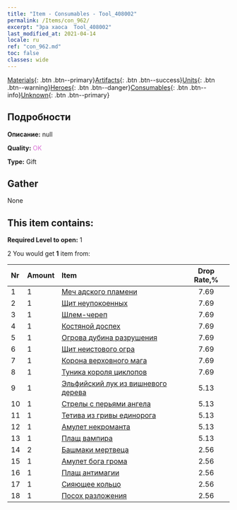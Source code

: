 ```yaml
---
title: "Item - Consumables - Tool_408002"
permalink: /Items/con_962/
excerpt: "Эра хаоса  Tool_408002"
last_modified_at: 2021-04-14
locale: ru
ref: "con_962.md"
toc: false
classes: wide
---
```

 [Materials](/ru/Items/){: .btn .btn--primary}[Artifacts](/ru/Items/Artifacts/){: .btn .btn--success}[Units](/ru/Items/Units/){: .btn .btn--warning}[Heroes](/ru/Items/Heroes/){: .btn .btn--danger}[Consumables](/ru/Items/Consumables/){: .btn .btn--info}[Unknown](/ru/Items/Unknown/){: .btn .btn--primary}

## Подробности
 **Описание:** null

 **Quality:** <span style="color: #DA70D6">OK</span>

 **Type:** Gift

## Gather

  None

## This item contains:

 **Required Level to open:** 1

 2 You would get **1** item  from:

  | Nr | Amount |     Item    | Drop Rate,% |
  |:---|:-------|:------------|:---------:|
  | 1 | 1 | [Меч адского пламени](/ru/Items/art_121/) | 7.69 | 
  | 2 | 1 | [Щит неупокоенных](/ru/Items/art_122/) | 7.69 | 
  | 3 | 1 | [Шлем-череп](/ru/Items/art_123/) | 7.69 | 
  | 4 | 1 | [Костяной доспех](/ru/Items/art_124/) | 7.69 | 
  | 5 | 1 | [Огрова дубина разрушения](/ru/Items/art_125/) | 7.69 | 
  | 6 | 1 | [Щит неистового огра](/ru/Items/art_126/) | 7.69 | 
  | 7 | 1 | [Корона верховного мага](/ru/Items/art_127/) | 7.69 | 
  | 8 | 1 | [Туника короля циклопов](/ru/Items/art_128/) | 7.69 | 
  | 9 | 1 | [Эльфийский лук из вишневого дерева](/ru/Items/art_103/) | 5.13 | 
  | 10 | 1 | [Стрелы с перьями ангела](/ru/Items/art_104/) | 5.13 | 
  | 11 | 1 | [Тетива из гривы единорога](/ru/Items/art_105/) | 5.13 | 
  | 12 | 1 | [Амулет некроманта](/ru/Items/art_129/) | 5.13 | 
  | 13 | 1 | [Плащ вампира](/ru/Items/art_130/) | 5.13 | 
  | 14 | 2 | [Башмаки мертвеца](/ru/Items/art_131/) | 2.56 | 
  | 15 | 1 | [Амулет бога грома](/ru/Items/art_136/) | 2.56 | 
  | 16 | 1 | [Плащ антимагии](/ru/Items/art_137/) | 2.56 | 
  | 17 | 1 | [Сияющее кольцо](/ru/Items/art_138/) | 2.56 | 
  | 18 | 1 | [Посох разложения](/ru/Items/art_139/) | 2.56 | 
